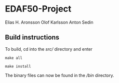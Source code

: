 # EDAF50-Project
Elias H. Aronsson
Olof Karlsson
Anton Sedin

## Build instructions
To build, cd into the *src/* directory and enter

`make all`

`make install`

The binary files can now be found in the */bin* directory.
